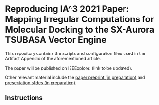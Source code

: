 # Reproducing IA^3 2021 Paper: Mapping Irregular Computations for Molecular Docking to the SX-Aurora TSUBASA Vector Engine

This repository contains the scripts and configuration files used in the Artifact Appendix of the aforementioned article.

The paper will be published on IEEExplore: [(link to be updated)]().

Other relevant material include the [paper preprint (in preparation)]() and [presentation slides (in preparation)]().

## Instructions
